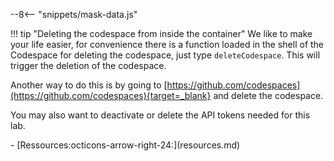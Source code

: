 --8<-- "snippets/mask-data.js"

!!! tip "Deleting the codespace from inside the container"
    We like to make your life easier, for convenience there is a function loaded in the shell of the Codespace for deleting the codespace, just type `deleteCodespace`. This will trigger the deletion of the codespace.

Another way to do this is by going to [https://github.com/codespaces](https://github.com/codespaces){target=_blank} and delete the codespace.

You may also want to deactivate or delete the API tokens needed for this lab.

<div class="grid cards" markdown>
- [Ressources:octicons-arrow-right-24:](resources.md)
</div>
